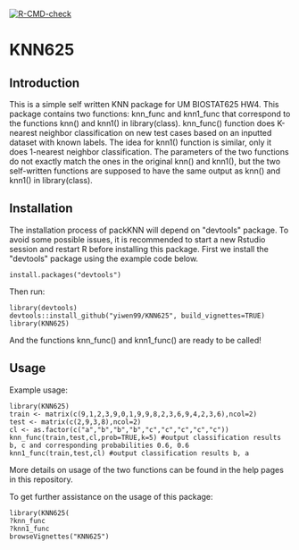<!-- badges: start -->
[![R-CMD-check](https://github.com/yiwen99/KNN625/workflows/R-CMD-check/badge.svg)](https://github.com/yiwen99/KNN625/actions)
<!-- badges: end -->

# KNN625
## Introduction
This is a simple self written KNN package for UM BIOSTAT625 HW4. This package contains two functions: knn_func and knn1_func that correspond to the functions knn() and knn1() in library(class). knn_func() function does K-nearest neighbor classification on new test cases based on an inputted dataset with known labels. The idea for knn1() function is similar, only it does 1-nearest neighbor classification. The parameters of the two functions do not exactly match the ones in the original knn() and knn1(), but the two self-written functions are supposed to have the same output as knn() and knn1() in library(class).

## Installation
The installation process of packKNN will depend on "devtools" package.
To avoid some possible issues, it is recommended to start a new Rstudio session and restart R before installing this package.
First we install the "devtools" package using the example code below.
```
install.packages("devtools")
```
Then run:
```
library(devtools)
devtools::install_github("yiwen99/KNN625", build_vignettes=TRUE)
library(KNN625)
```
And the functions knn_func() and knn1_func() are ready to be called!

## Usage
Example usage:
```
library(KNN625)
train <- matrix(c(9,1,2,3,9,0,1,9,9,8,2,3,6,9,4,2,3,6),ncol=2)
test <- matrix(c(2,9,3,8),ncol=2)
cl <- as.factor(c("a","b","b","b","c","c","c","c","c"))
knn_func(train,test,cl,prob=TRUE,k=5) #output classification results b, c and corresponding probabilities 0.6, 0.6
knn1_func(train,test,cl) #output classification results b, a
```
More details on usage of the two functions can be found in the help pages in this repository.

To get further assistance on the usage of this package:

```
library(KNN625(
?knn_func
?knn1_func
browseVignettes("KNN625")
```
